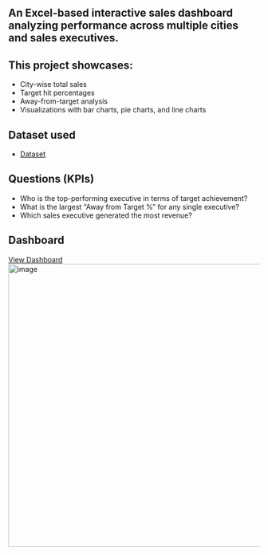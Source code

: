 ## An Excel-based interactive sales dashboard analyzing performance across multiple cities and sales executives.  
## This project showcases:
- City-wise total sales
- Target hit percentages
- Away-from-target analysis
- Visualizations with bar charts, pie charts, and line charts


## Dataset used
- <a href="https://github.com/dkshakya1011/Data_Analysis_Dashboard/blob/main/Project%20.xlsm">Dataset<a/>

## Questions (KPIs)
- Who is the top-performing executive in terms of target achievement?
- What is the largest “Away from Target %” for any single executive?
- Which sales executive generated the most revenue?

## Dashboard 
<a href="https://github.com/dkshakya1011/Data_Analysis_Dashboard/blob/main/Screenshot%202025-08-15%20183449.png">View Dashboard<a/>
<img width="1217" height="568" alt="image" src="https://github.com/user-attachments/assets/d81aad80-b136-4abd-ae33-10ab508f322c" />


